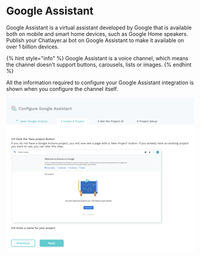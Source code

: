 # Google Assistant

Google Assistant is a virtual assistant developed by Google that is available both on mobile and smart home devices, such as Google Home speakers. Publish your Chatlayer.ai bot on Google Assistant to make it available on over 1 billion devices.

{% hint style="info" %}
Google Assistant is a voice channel, which means the channel doesn't support buttons, carousels, lists or images.
{% endhint %}

All the information required to configure your Google Assistant integration is shown when you configure the channel itself.

![](../.gitbook/assets/image%20%28168%29.png)

